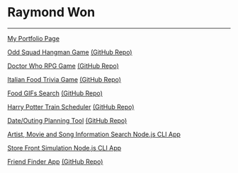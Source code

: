 # Raymond Won
-----------------------------------------

[My Portfolio Page](
https://raywon123.github.io/portfolio.html )

[Odd Squad Hangman Game](
https://raywon123.github.io/Word-Guess-Game/ ) [(GitHub Repo)](
https://github.com/raywon123/Word-Guess-Game )

[Doctor Who RPG Game](
https://raywon123.github.io/unit-4-game/ )  [(GitHub Repo)](
https://github.com/raywon123/unit-4-game )

[Italian Food Trivia Game](
https://raywon123.github.io/TriviaGame/ )  [(GitHub Repo)](
https://github.com/raywon123/TriviaGame )

[Food GIFs Search](
https://raywon123.github.io/giftastic/ )   [(GitHub Repo)](
https://github.com/raywon123/giftastic )

[Harry Potter Train Scheduler](
https://raywon123.github.io/train-scheduler/ )  [(GitHub Repo)](
https://github.com/raywon123/train-scheduler )

[Date/Outing Planning Tool](
https://raywon123.github.io/onestop/ )   [(GitHub Repo)](
https://github.com/raywon123/onestop )


[Artist, Movie and Song Information Search Node.js CLI App](
https://github.com/raywon123/liri-node-app )

[Store Front Simulation Node.js CLI App](
https://github.com/raywon123/inventorydb )

[Friend Finder App](
https://github.com/raywon123/FriendFinder )  [(GitHub Repo)](
https://github.com/raywon123/FriendFinder )